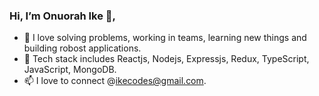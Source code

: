 ### Hi, I’m Onuorah Ike 👋,
- 💪 I love solving problems, working in teams, learning new things and building robost applications.
- 🌱 Tech stack includes Reactjs, Nodejs, Expressjs, Redux, TypeScript, JavaScript, MongoDB.
- 📫 I love to connect @ikecodes@gmail.com.

<!---
ikecodes/ikecodes is a ✨ special ✨ repository because its `README.md` (this file) appears on your GitHub profile.
You can click the Preview link to take a look at your changes.
--->
